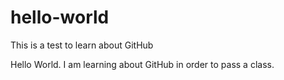 # hello-world
This is a test to learn about GitHub

Hello World. I am learning about GitHub in order to pass a class.

